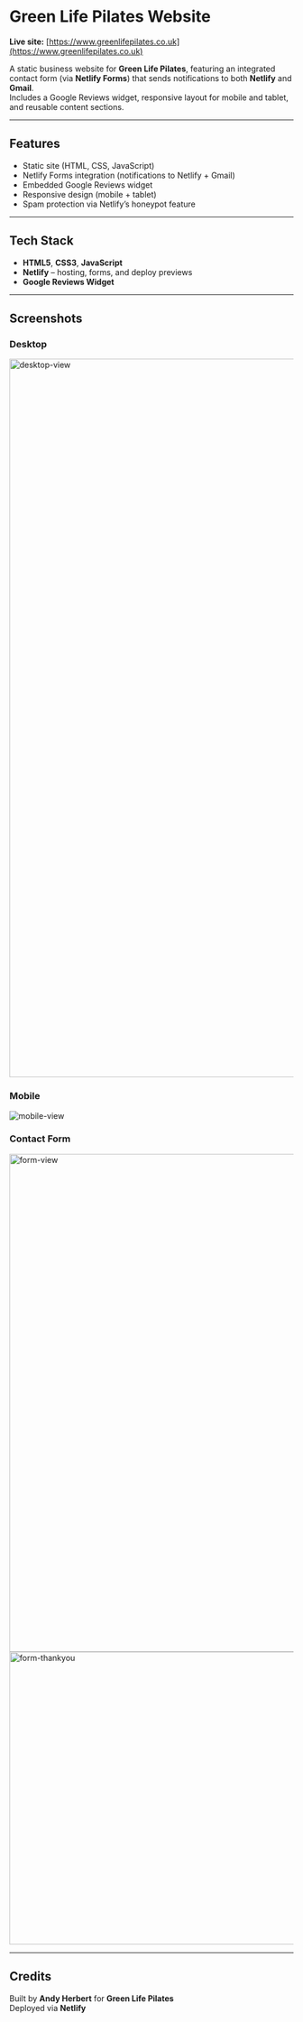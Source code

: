 #  Green Life Pilates Website

 **Live site:** [https://www.greenlifepilates.co.uk](https://www.greenlifepilates.co.uk)

A static business website for **Green Life Pilates**, featuring an integrated contact form (via **Netlify Forms**) that sends notifications to both **Netlify** and **Gmail**.  
Includes a Google Reviews widget, responsive layout for mobile and tablet, and reusable content sections.

---

##  Features

- Static site (HTML, CSS, JavaScript)
- Netlify Forms integration (notifications to Netlify + Gmail)
- Embedded Google Reviews widget
- Responsive design (mobile + tablet)
- Spam protection via Netlify’s honeypot feature

---

##  Tech Stack

- **HTML5**, **CSS3**, **JavaScript**
- **Netlify** – hosting, forms, and deploy previews
- **Google Reviews Widget**

---

##  Screenshots

### Desktop
<img width="1259" height="1274" alt="desktop-view" src="https://github.com/user-attachments/assets/f47cfea6-6a4a-4ed5-a171-e31b67d08d48" />

### Mobile
![mobile-view](https://github.com/user-attachments/assets/6aea14b5-ebda-4e3a-97bf-bfcc402212c6)


### Contact Form
<img width="1287" height="883" alt="form-view" src="https://github.com/user-attachments/assets/d66c24b3-d4e0-4efd-a582-a3eafc72e8ad" />
<img width="1057" height="519" alt="form-thankyou" src="https://github.com/user-attachments/assets/1dec1f09-cebe-49e6-a622-dd48e6016900" />

---

##  Credits

Built by **Andy Herbert** for **Green Life Pilates**  
Deployed via **Netlify**
